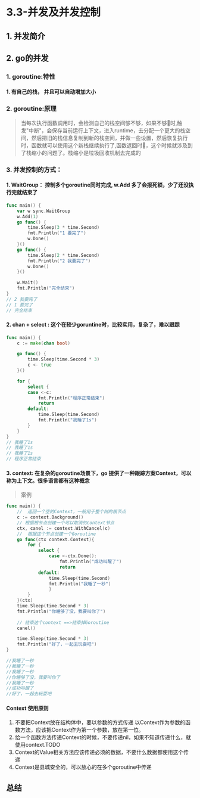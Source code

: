# 3.3-并发及并发控制
## 1. 并发简介

## 2. go的并发

### 1. goroutine:特性
#### 1. 有自己的栈， 并且可以自动增加大小

### 2. goroutine:原理
> 当每次执行函数调用时，会检测自己的栈空间够不够，如果不够时,触发"中断"，会保存当前运行上下文，进入runtime，去分配一个更大的栈空间，然后把旧的栈信息复制到新的栈空间，并做一些设置，然后恢复执行时，函数就可以使用这个新栈继续执行了,函数返回时，这个时候就涉及到了栈缩小的问题了。栈缩小是垃圾回收机制去完成的


### 3. 并发控制的方式：

#### 1. WaitGroup： 控制多个goroutine同时完成, w.Add 多了会报死锁，少了还没执行完就结束了
```Go        
func main() {
	var w sync.WaitGroup
	w.Add(1)
	go func() {
		time.Sleep(3 * time.Second)
		fmt.Println("1 要完了")
		w.Done()
	}()
	go func() {
		time.Sleep(2 * time.Second)
		fmt.Println("2 我要完了")
		w.Done()
	}()

	w.Wait()
	fmt.Println("完全结束")
}
// 2 我要完了
// 1 要完了
// 完全结束
```
#### 2. chan + select : 这个在较少goruntine时，比较实用，复杂了，难以跟踪

```Go      
func main() {
	c := make(chan bool)

	go func() {
		time.Sleep(time.Second * 3)
		c <- true
	}()

	for {
		select {
		case <-c:
			fmt.Println("程序正常结束")
			return
		default:
			time.Sleep(time.Second)
			fmt.Println("我睡了1s")
		}
	}
} 
// 我睡了1s
// 我睡了1s
// 我睡了1s
// 程序正常结束    
```
#### 3. context: 在复杂的goroutine场景下，go 提供了一种跟踪方案Context，可以称为上下文。很多语言都有这种概念
> 案例

```Go
func main() {
	//  返回一个空的Context，一般用于整个树的根节点
	c := context.Background()
	// 根据根节点创建一个可以取消的context节点
	ctx, canel := context.WithCancel(c)
	//  根据这个节点创建一个Goroutine
	go func(ctx context.Context){
		for {
			select {
				case <-ctx.Done():
					fmt.Println("成功叫醒了")
					return
			default:
				time.Sleep(time.Second)
				fmt.Println("我睡了一秒")
				}
		}
	}(ctx)
	time.Sleep(time.Second * 3)
	fmt.Println("你睡够了没，我要叫你了")
	
	// 结束这个context ==>结束掉Goroutine
	canel()

	time.Sleep(time.Second * 3)
	fmt.Println("好了，一起去玩耍吧")
}

//我睡了一秒
//我睡了一秒
//我睡了一秒
//你睡够了没，我要叫你了
//我睡了一秒
//成功叫醒了
//好了，一起去玩耍吧
```
>     
#### Context 使用原则
1. 不要把Context放在结构体中，要以参数的方式传递
以Context作为参数的函数方法，应该把Context作为第一个参数，放在第一位。
2. 给一个函数方法传递Context的时候，不要传递nil，如果不知道传递什么，就使用context.TODO
3. Context的Value相关方法应该传递必须的数据，不要什么数据都使用这个传递
4. Context是县城安全的，可以放心的在多个goroutine中传递

## 总结


